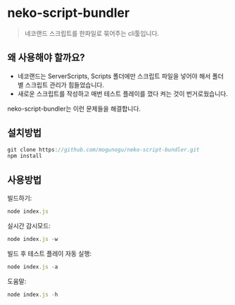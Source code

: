 # neko-script-bundler
>네코랜드 스크립트를 한파일로 묶어주는 cli툴입니다.

## 왜 사용해야 할까요?
- 네코랜드는 ServerScripts, Scripts 폴더에만 스크립트 파일을 넣어야 해서 폴더별 스크립트 관리가 힘들었습니다.
- 새로운 스크립트를 작성하고 매번 테스트 플레이를 껐다 켜는 것이 번거로웠습니다.

neko-script-bundler는 이런 문제들을 해결합니다.

## 설치방법
  ```js
  git clone https://github.com/mogunogu/neko-script-bundler.git
  npm install
  ```
## 사용방법

  빌드하기:
  ```js
  node index.js
  ```  
  실시간 감시모드:
  ```js
  node index.js -w
  ```
  
  빌드 후 테스트 플레이 자동 실행:
  ```js
  node index.js -a
  ```
  
  도움말:
  ```js
  node index.js -h
  ```

